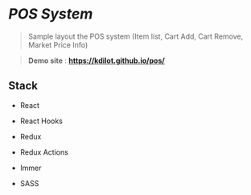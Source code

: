 
# *POS System*



> Sample layout the POS system (Item list, Cart Add, Cart Remove, Market Price Info)


> **Demo site** : **https://kdilot.github.io/pos/**

  
  

## Stack

  

- React

- React Hooks

- Redux

- Redux Actions

- Immer

- SASS

